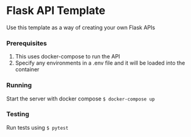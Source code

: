 Flask API Template
===

Use this template as a way of creating your own Flask APIs

### Prerequisites
1. This uses docker-compose to run the API
2. Specify any environments in a .env file and it will be loaded into the container


### Running
Start the server with docker compose
`$ docker-compose up`

### Testing
Run tests using
`$ pytest`
